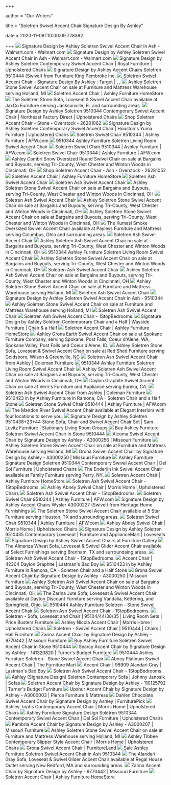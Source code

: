 +++
        
author = "Our Writers"
        
title = "Soletren Swivel Accent Chair Signature Design By Ashley"
        
date = 2020-11-08T10:00:09.778392
        
+++
[ ![](https://i5.walmartimages.com/asr/434087a2-405a-4803-9d3e-b4a28aa5bf47.9f82d0567f2421ad879722f5e87a5d55.jpeg)](https://i5.walmartimages.com/asr/434087a2-405a-4803-9d3e-b4a28aa5bf47.9f82d0567f2421ad879722f5e87a5d55.jpeg) Signature Design by Ashley Soletren Swivel Accent Chair in Ash -  Walmart.com - Walmart.com
[ ![](https://i5.walmartimages.com/asr/c2490bd3-57a8-410c-8991-73c712fe8880.0c72297aa7980053e3893bda9779d0a3.jpeg)](https://i5.walmartimages.com/asr/c2490bd3-57a8-410c-8991-73c712fe8880.0c72297aa7980053e3893bda9779d0a3.jpeg) Signature Design by Ashley Soletren Swivel Accent Chair in Ash -  Walmart.com - Walmart.com
[ ![](https://images.furnituredealer.net/img/products%2Fsignature_design_by_ashley%2Fcolor%2Fsoletren_9510444-b1.jpg)](https://images.furnituredealer.net/img/products%2Fsignature_design_by_ashley%2Fcolor%2Fsoletren_9510444-b1.jpg) Signature Design by Ashley Soletren Contemporary Swivel Accent Chair |  Royal Furniture | Upholstered Chairs
[ ![](https://imgres.tailbase.com/rzdimg/prods/800/532837_1.jpg?width=398)](https://imgres.tailbase.com/rzdimg/prods/800/532837_1.jpg?width=398) Signature Design by Ashley Accent Chairs Soletren 9510444 (Swivel) from  Furniture King Pembroke Inc.
[ ![](https://i.pinimg.com/564x/18/88/c5/1888c5dff9f17f957f0cee07d115a9cd.jpg)](https://i.pinimg.com/564x/18/88/c5/1888c5dff9f17f957f0cee07d115a9cd.jpg) Soletren Swivel Accent Chair - Signature Design By Ashley : Target |  ,   , 
[ ![](https://cdn11.bigcommerce.com/s-xoeqrazieb/images/stencil/1280x1280/products/11325/23217/jpg__43410.1549663160.jpg?c=2&imbypass=on)](https://cdn11.bigcommerce.com/s-xoeqrazieb/images/stencil/1280x1280/products/11325/23217/jpg__43410.1549663160.jpg?c=2&imbypass=on) Ashley Soletren Stone Swivel Accent Chair on sale at Furniture and Mattress  Warehouse serving Holland, MI
[ ![](https://ashleyfurniture.scene7.com/is/image/AshleyFurniture/95103-44?$AFHS-PDP-Main$)](https://ashleyfurniture.scene7.com/is/image/AshleyFurniture/95103-44?$AFHS-PDP-Main$) Soletren Accent Chair | Ashley Furniture HomeStore
[ ![](https://cdn11.bigcommerce.com/s-xxipb35mkl/images/stencil/1280x1280/products/12950/33515/jpg__54395.1553749824.jpg?c=2)](https://cdn11.bigcommerce.com/s-xxipb35mkl/images/stencil/1280x1280/products/12950/33515/jpg__54395.1553749824.jpg?c=2) The Soletren Stone Sofa, Loveseat & Swivel Accent Chair available at JaxCo  Furniture serving Jacksonville, FL and surrounding areas.
[ ![](https://imageresizer.furnituredealer.net/img/remote/images.furnituredealer.net/img/products%2Fsignature_design_by_ashley%2Fcolor%2Fsoletren_95103%20living%20room%20group%203-b1.jpg?width=450&height=450&scale=both&trim.threshold=80)](https://imageresizer.furnituredealer.net/img/remote/images.furnituredealer.net/img/products%2Fsignature_design_by_ashley%2Fcolor%2Fsoletren_95103%20living%20room%20group%203-b1.jpg?width=450&height=450&scale=both&trim.threshold=80) Signature Design by Ashley Soletren 9510344 Contemporary Swivel Accent Chair  | Northeast Factory Direct | Upholstered Chairs
[ ![](https://ak1.ostkcdn.com/images/products/26281062/Signature-Design-by-Ashley-Soletren-Stone-colored-Accent-Chair-55a1188e-03a2-4cba-b4c1-20f30b214d85_600.jpg?impolicy=medium)](https://ak1.ostkcdn.com/images/products/26281062/Signature-Design-by-Ashley-Soletren-Stone-colored-Accent-Chair-55a1188e-03a2-4cba-b4c1-20f30b214d85_600.jpg?impolicy=medium) Shop Soletren Accent Chair - Stone - Overstock - 26281062
[ ![](https://images.furnituredealer.net/img/products%2Fsignature_design_by_ashley%2Fcolor%2Fsoletren_9510344-m1.jpg)](https://images.furnituredealer.net/img/products%2Fsignature_design_by_ashley%2Fcolor%2Fsoletren_9510344-m1.jpg) Signature Design by Ashley Soletren Contemporary Swivel Accent Chair |  Houston's Yuma Furniture | Upholstered Chairs
[ ![](https://images.afw.com/images/thumbs/0105883_soletren-swivel-chair.jpeg)](https://images.afw.com/images/thumbs/0105883_soletren-swivel-chair.jpeg) Soletren Swivel Chair 9510344 | Ashley Furniture | AFW.com
[ ![](https://static.homelivingfurniture.com/data/vendors/8/items/264951/small/9510344.jpg)](https://static.homelivingfurniture.com/data/vendors/8/items/264951/small/9510344.jpg) 9510344 Ashley Furniture Soletren Living Room Swivel Accent Chair
[ ![](https://images.afw.com/images/thumbs/0105882_soletren-swivel-chair.jpeg)](https://images.afw.com/images/thumbs/0105882_soletren-swivel-chair.jpeg) Soletren Swivel Chair 9510344 | Ashley Furniture | AFW.com
[ ![](https://images.afw.com/images/thumbs/0105881_soletren-swivel-chair.jpeg)](https://images.afw.com/images/thumbs/0105881_soletren-swivel-chair.jpeg) Soletren Swivel Chair 9510344 | Ashley Furniture | AFW.com
[ ![](https://cdn11.bigcommerce.com/s-vxysi4y4go/images/stencil/1280x1280/products/23320/62605/jpg__71288.1587188610.jpg?c=2)](https://cdn11.bigcommerce.com/s-vxysi4y4go/images/stencil/1280x1280/products/23320/62605/jpg__71288.1587188610.jpg?c=2) Ashley Cambri Snow Oversized Round Swivel Chair on sale at Bargains and  Buyouts, serving Tri-County, West Chester and Winton Woods in Cincinnati, OH
[ ![](https://ak1.ostkcdn.com/images/products/26281052/Soletren-Accent-Chair-Ash-92ecefa6-c41d-46a9-b509-caed3c84af9b_600.jpg?impolicy=medium)](https://ak1.ostkcdn.com/images/products/26281052/Soletren-Accent-Chair-Ash-92ecefa6-c41d-46a9-b509-caed3c84af9b_600.jpg?impolicy=medium) Shop Soletren Accent Chair - Ash - Overstock - 26281052
[ ![](https://wac.edgecastcdn.net/001A39/prod/media/FHMinf1LLoFo8hRsite/B789900D53BA7B499DE0CDA99DDD181C.app1_1558666820841_PZ320.jpeg)](https://wac.edgecastcdn.net/001A39/prod/media/FHMinf1LLoFo8hRsite/B789900D53BA7B499DE0CDA99DDD181C.app1_1558666820841_PZ320.jpeg) Soletren Accent Chair | Ashley Furniture HomeStore
[ ![](https://www.furniturequeen.com/pub/media/catalog/product/cache/93aaceb9bcf6640be5ecc666a09d0b66/9/5/95103-35-thumb.jpg)](https://www.furniturequeen.com/pub/media/catalog/product/cache/93aaceb9bcf6640be5ecc666a09d0b66/9/5/95103-35-thumb.jpg) Soletren Ash Swivel Accent Chair
[ ![](https://www.furniturequeen.com/pub/media/catalog/product/cache/507bb523ae3450534055b51b29df7a7b/9/5/95103-swatch-accent-b_4.jpg)](https://www.furniturequeen.com/pub/media/catalog/product/cache/507bb523ae3450534055b51b29df7a7b/9/5/95103-swatch-accent-b_4.jpg) Soletren Ash Swivel Accent Chair
[ ![](https://cdn11.bigcommerce.com/s-vxysi4y4go/images/stencil/500x659/products/26151/82698/jpg__30129.1592923742.jpg?c=2)](https://cdn11.bigcommerce.com/s-vxysi4y4go/images/stencil/500x659/products/26151/82698/jpg__30129.1592923742.jpg?c=2) Ashley Soletren Stone Swivel Accent Chair on sale at Bargains and Buyouts,  serving Tri-County, West Chester and Winton Woods in Cincinnati, OH
[ ![](https://www.furniturequeen.com/pub/media/catalog/product/cache/93aaceb9bcf6640be5ecc666a09d0b66/9/5/95103-38-35-thumb-min.jpg)](https://www.furniturequeen.com/pub/media/catalog/product/cache/93aaceb9bcf6640be5ecc666a09d0b66/9/5/95103-38-35-thumb-min.jpg) Soletren Ash Swivel Accent Chair
[ ![](https://cdn11.bigcommerce.com/s-vxysi4y4go/images/stencil/500x659/products/26196/82860/jpg__28564.1592923791.jpg?c=2)](https://cdn11.bigcommerce.com/s-vxysi4y4go/images/stencil/500x659/products/26196/82860/jpg__28564.1592923791.jpg?c=2) Ashley Soletren Stone Swivel Accent Chair on sale at Bargains and Buyouts,  serving Tri-County, West Chester and Winton Woods in Cincinnati, OH
[ ![](https://cdn11.bigcommerce.com/s-vxysi4y4go/images/stencil/500x659/products/208/61454/jpg__70521.1587187488.jpg?c=2)](https://cdn11.bigcommerce.com/s-vxysi4y4go/images/stencil/500x659/products/208/61454/jpg__70521.1587187488.jpg?c=2) Ashley Soletren Stone Swivel Accent Chair on sale at Bargains and Buyouts,  serving Tri-County, West Chester and Winton Woods in Cincinnati, OH
[ ![](https://cdn11.bigcommerce.com/s-eesos7vfh6/images/stencil/1280x1280/products/13293/25737/32202-21__89309.1519359027.jpg?c=2)](https://cdn11.bigcommerce.com/s-eesos7vfh6/images/stencil/1280x1280/products/13293/25737/32202-21__89309.1519359027.jpg?c=2) The Kumasi Smoke Oversized Swivel Accent Chair available at Payless  Furniture and Mattress serving Columbus, Ohio and surrounding areas.
[ ![](https://www.furniturequeen.com/pub/media/catalog/product/cache/93aaceb9bcf6640be5ecc666a09d0b66/9/5/95103-23-thumb.jpg)](https://www.furniturequeen.com/pub/media/catalog/product/cache/93aaceb9bcf6640be5ecc666a09d0b66/9/5/95103-23-thumb.jpg) Soletren Ash Swivel Accent Chair
[ ![](https://cdn11.bigcommerce.com/s-vxysi4y4go/images/stencil/500x659/products/21684/64428/jpg__85983.1587190075.jpg?c=2)](https://cdn11.bigcommerce.com/s-vxysi4y4go/images/stencil/500x659/products/21684/64428/jpg__85983.1587190075.jpg?c=2) Ashley Soletren Ash Swivel Accent Chair on sale at Bargains and Buyouts,  serving Tri-County, West Chester and Winton Woods in Cincinnati, OH
[ ![](https://static.homelivingfurniture.com/data/vendors/8/items/264945/med/9510308.jpg)](https://static.homelivingfurniture.com/data/vendors/8/items/264945/med/9510308.jpg) 9510344 Ashley Furniture Soletren Living Room Swivel Accent Chair
[ ![](https://cdn11.bigcommerce.com/s-vxysi4y4go/images/stencil/500x659/products/9746/64455/jpg__11649.1587190097.jpg?c=2)](https://cdn11.bigcommerce.com/s-vxysi4y4go/images/stencil/500x659/products/9746/64455/jpg__11649.1587190097.jpg?c=2) Ashley Soletren Stone Swivel Accent Chair on sale at Bargains and Buyouts,  serving Tri-County, West Chester and Winton Woods in Cincinnati, OH
[ ![](https://www.furniturequeen.com/pub/media/catalog/product/cache/93aaceb9bcf6640be5ecc666a09d0b66/7/7/77204-23-thumb.jpg)](https://www.furniturequeen.com/pub/media/catalog/product/cache/93aaceb9bcf6640be5ecc666a09d0b66/7/7/77204-23-thumb.jpg) Soletren Ash Swivel Accent Chair
[ ![](https://cdn11.bigcommerce.com/s-vxysi4y4go/images/stencil/500x659/products/24737/60520/jpg__26209.1587134970.jpg?c=2)](https://cdn11.bigcommerce.com/s-vxysi4y4go/images/stencil/500x659/products/24737/60520/jpg__26209.1587134970.jpg?c=2) Ashley Soletren Ash Swivel Accent Chair on sale at Bargains and Buyouts,  serving Tri-County, West Chester and Winton Woods in Cincinnati, OH
[ ![](https://cdn11.bigcommerce.com/s-xoeqrazieb/images/stencil/500x659/products/12463/26534/jpg__95790.1557162237.jpg?c=2)](https://cdn11.bigcommerce.com/s-xoeqrazieb/images/stencil/500x659/products/12463/26534/jpg__95790.1557162237.jpg?c=2) Ashley Soletren Stone Swivel Accent Chair on sale at Furniture and Mattress  Warehouse serving Holland, MI
[ ![](https://www.furniturequeen.com/pub/media/catalog/product/cache/93aaceb9bcf6640be5ecc666a09d0b66/9/5/95103-38-thumb.jpg)](https://www.furniturequeen.com/pub/media/catalog/product/cache/93aaceb9bcf6640be5ecc666a09d0b66/9/5/95103-38-thumb.jpg) Soletren Ash Swivel Accent Chair
[ ![](https://media.cymaxstores.com/Images/3906/2008217-SM.jpg)](https://media.cymaxstores.com/Images/3906/2008217-SM.jpg) Signature Design by Ashley Soletren Swivel Accent Chair in Ash - 9510344
[ ![](https://cdn11.bigcommerce.com/s-xoeqrazieb/images/stencil/500x659/products/11701/24210/jpg__20614.1553722743.jpg?c=2)](https://cdn11.bigcommerce.com/s-xoeqrazieb/images/stencil/500x659/products/11701/24210/jpg__20614.1553722743.jpg?c=2) Ashley Soletren Stone Swivel Accent Chair on sale at Furniture and Mattress  Warehouse serving Holland, MI
[ ![](https://www.furniturequeen.com/pub/media/catalog/product/cache/93aaceb9bcf6640be5ecc666a09d0b66/9/5/95103-08-thumb.jpg)](https://www.furniturequeen.com/pub/media/catalog/product/cache/93aaceb9bcf6640be5ecc666a09d0b66/9/5/95103-08-thumb.jpg) Soletren Ash Swivel Accent Chair
[ ![](https://cdn.1stopbedrooms.com/media/catalog/product/cache/1/thumbnail/150x150/cc0ec2d91bc4dd8becc1b9167d5c2be1/9/5/9510423-chair-1.jpg)](https://cdn.1stopbedrooms.com/media/catalog/product/cache/1/thumbnail/150x150/cc0ec2d91bc4dd8becc1b9167d5c2be1/9/5/9510423-chair-1.jpg) Soletren Ash Swivel Accent Chair - 1StopBedrooms.
[ ![](https://images.furnituredealer.net/img/products%2Fsignature_design_by_ashley%2Fcolor%2Fsoletren_9510323-b1.jpg)](https://images.furnituredealer.net/img/products%2Fsignature_design_by_ashley%2Fcolor%2Fsoletren_9510323-b1.jpg) Signature Design by Ashley Soletren Contemporary Chair and a Half | Wayside  Furniture | Chair & a Half
[ ![](https://ashleyfurniture.scene7.com/is/image/AshleyFurniture/95103-SWATCH-BODY-A-500?$AFHS-PDP-Zoomed$)](https://ashleyfurniture.scene7.com/is/image/AshleyFurniture/95103-SWATCH-BODY-A-500?$AFHS-PDP-Zoomed$) Soletren Accent Chair | Ashley Furniture HomeStore
[ ![](https://cdn11.bigcommerce.com/s-efw6x9ja5c/products/34574/images/81684/jpg__24969.1597080148.500.750.jpg?c=2)](https://cdn11.bigcommerce.com/s-efw6x9ja5c/products/34574/images/81684/jpg__24969.1597080148.500.750.jpg?c=2) Ashley Grona Earth Swivel Accent Chair on sale at Spokane Furniture  Company, serving Spokane, Post Falls, Coeur d'Alene, WA, Spokane Valley,  Post Falls and Coeur d'Alene, ID.
[ ![](https://cdn11.bigcommerce.com/s-ziua3409ib/images/stencil/500x659/products/13147/27659/jpg__39528.1551367119.jpg?c=2)](https://cdn11.bigcommerce.com/s-ziua3409ib/images/stencil/500x659/products/13147/27659/jpg__39528.1551367119.jpg?c=2) Ashley Soletren Stone Sofa, Loveseat & Swivel Accent Chair on sale at Red  Shed Furniture serving Goldsboro, Wilson & Greenville, NC
[ ![](https://d9dvmj2a7k2dc.cloudfront.net/catalog/product/cache/1/small_image/280x183/e8efb21ce24a33286f8c04c02b26c5e8/l/1/l100074-sw_ashley2019_1.jpg)](https://d9dvmj2a7k2dc.cloudfront.net/catalog/product/cache/1/small_image/280x183/e8efb21ce24a33286f8c04c02b26c5e8/l/1/l100074-sw_ashley2019_1.jpg) Soletren Ash Swivel Accent Chair from Ashley | Coleman Furniture
[ ![](https://static.homelivingfurniture.com/data/vendors/8/items/264948/med/9510335.jpg)](https://static.homelivingfurniture.com/data/vendors/8/items/264948/med/9510335.jpg) 9510344 Ashley Furniture Soletren Living Room Swivel Accent Chair
[ ![](https://cdn11.bigcommerce.com/s-vxysi4y4go/images/stencil/500x659/products/17157/64435/jpg__54168.1587190080.jpg?c=2)](https://cdn11.bigcommerce.com/s-vxysi4y4go/images/stencil/500x659/products/17157/64435/jpg__54168.1587190080.jpg?c=2) Ashley Soletren Ash Swivel Accent Chair on sale at Bargains and Buyouts,  serving Tri-County, West Chester and Winton Woods in Cincinnati, OH
[ ![](https://cdn11.bigcommerce.com/s-tlfl8pftmr/images/stencil/1280x1280/products/3964/9234/jpg__50952.1557214363.jpg?c=2&imbypass=on)](https://cdn11.bigcommerce.com/s-tlfl8pftmr/images/stencil/1280x1280/products/3964/9234/jpg__50952.1557214363.jpg?c=2&imbypass=on) Daylon Graphite Swivel Accent Chair on sale at Vern's Furniture and  Appliance serving Eureka, CA.
[ ![](https://d9dvmj2a7k2dc.cloudfront.net/catalog/product/cache/1/small_image/280x183/e8efb21ce24a33286f8c04c02b26c5e8/r/4/r401762-1_ashley2019_1.jpg)](https://d9dvmj2a7k2dc.cloudfront.net/catalog/product/cache/1/small_image/280x183/e8efb21ce24a33286f8c04c02b26c5e8/r/4/r401762-1_ashley2019_1.jpg) Soletren Ash Swivel Accent Chair from Ashley | Coleman Furniture
[ ![](https://images.webfronts.com/cache/frfjnjrmuslw.jpg?imgeng=/w_500/h_500/m_letterbox_ffffff_100)](https://images.webfronts.com/cache/frfjnjrmuslw.jpg?imgeng=/w_500/h_500/m_letterbox_ffffff_100) 9510423 in by Ashley Furniture in Ramona, CA - Soletren Chair and a Half  Stone
[ ![](https://images.afw.com/images/thumbs/0112476_soletren-stone-swivel-chair.jpeg)](https://images.afw.com/images/thumbs/0112476_soletren-stone-swivel-chair.jpeg) Soletren Stone Swivel Chair 9510444 | Ashley Furniture | AFW.com
[ ![](https://cdn10.bigcommerce.com/s-zaqnt4oazh/products/15198/images/34016/jpg__47514.1569785350.1280.1280.jpg?c=2)](https://cdn10.bigcommerce.com/s-zaqnt4oazh/products/15198/images/34016/jpg__47514.1569785350.1280.1280.jpg?c=2) The Mandon River Swivel Accent Chair available at Elegant Interiors with  four locations to serve you.
[ ![](https://imageresizer.furnituredealer.net/img/remote/images.furnituredealer.net/img/products%2Fsignature_design_by_ashley%2Fcolor%2Fsoletren_174395232-b_rguj0itiksvejvshkvsqw.jpg?width=1024&height=768&scale=both&trim.threshold=50&trim.percentpadding=10)](https://imageresizer.furnituredealer.net/img/remote/images.furnituredealer.net/img/products%2Fsignature_design_by_ashley%2Fcolor%2Fsoletren_174395232-b_rguj0itiksvejvshkvsqw.jpg?width=1024&height=768&scale=both&trim.threshold=50&trim.percentpadding=10) Signature Design by Ashley Soletren 9510438+23+44 Stone Sofa, Chair and Swivel  Accent Chair Set | Sam Levitz Furniture | Stationary Living Room Groups
[ ![](https://www.localfurnitureoutlet.com/media/catalog/product/cache/1/small_image/300x/040ec09b1e35df139433887a97daa66f/9/5/9510439_1.jpg)](https://www.localfurnitureoutlet.com/media/catalog/product/cache/1/small_image/300x/040ec09b1e35df139433887a97daa66f/9/5/9510439_1.jpg) Buy Ashley Furniture Soletren Swivel Accent Chair in Stone 9510444
[ ![](https://cdn.knorrweb.com/signature-design-by-ashley-new/a3000256-sw-p1-ko..jpg)](https://cdn.knorrweb.com/signature-design-by-ashley-new/a3000256-sw-p1-ko..jpg) Alcoma Swivel Accent Chair by Signature Design by Ashley - A3000256 |  Missouri Furniture
[ ![](https://cdn11.bigcommerce.com/s-xoeqrazieb/images/stencil/500x659/products/10247/21057/jpg__06562.1537991522.jpg?c=2)](https://cdn11.bigcommerce.com/s-xoeqrazieb/images/stencil/500x659/products/10247/21057/jpg__06562.1537991522.jpg?c=2) Ashley Soletren Stone Swivel Accent Chair on sale at Furniture and Mattress  Warehouse serving Holland, MI
[ ![](https://cdn.knorrweb.com/signature-design-by-ashley-new/800x800/a3000250-sw-p1-ko..jpg)](https://cdn.knorrweb.com/signature-design-by-ashley-new/800x800/a3000250-sw-p1-ko..jpg) Grona Swivel Accent Chair by Signature Design by Ashley - A3000250 |  Missouri Furniture
[ ![](https://images.furnituredealer.net/img/products%2Fsignature_design_by_ashley%2Fcolor%2Fgailian_1690120-m1.jpg)](https://images.furnituredealer.net/img/products%2Fsignature_design_by_ashley%2Fcolor%2Fgailian_1690120-m1.jpg) Ashley Furniture Signature Design Soletren 9510344 Contemporary Swivel  Accent Chair | Del Sol Furniture | Upholstered Chairs
[ ![](https://cdn11.bigcommerce.com/s-bfamt6v8tk/images/stencil/1280x1280/products/20022/47208/jpg__68689.1575346485.jpg?c=2)](https://cdn11.bigcommerce.com/s-bfamt6v8tk/images/stencil/1280x1280/products/20022/47208/jpg__68689.1575346485.jpg?c=2) The Enderlin Ink Swivel Accent Chair available at Family Furniture serving  Perry, NY.
[ ![](https://wac.edgecastcdn.net/001A39/prod/media/FHMinf1LLoFo8hRsite/7EF4DF05BB2A528D863E83CD701023EF.app1_1592763166678_PZ320.jpeg)](https://wac.edgecastcdn.net/001A39/prod/media/FHMinf1LLoFo8hRsite/7EF4DF05BB2A528D863E83CD701023EF.app1_1592763166678_PZ320.jpeg) Soletren Accent Chair | Ashley Furniture HomeStore
[ ![](https://cdn.1stopbedrooms.com/media/catalog/product/cache/1/thumbnail/245x245/8255f8d36c477745b2f3d3cfd0807445/5/9/59493_acme2018.jpg)](https://cdn.1stopbedrooms.com/media/catalog/product/cache/1/thumbnail/245x245/8255f8d36c477745b2f3d3cfd0807445/5/9/59493_acme2018.jpg) Soletren Ash Swivel Accent Chair - 1StopBedrooms.
[ ![](https://imageresizer.furnituredealer.net/img/remote/images.furnituredealer.net/img/products%2Fsignature_design_by_ashley%2Fcolor%2Fabney%201195589344_220903249-bzmt0o5tt_ewvyktp20sbrg.jpg?width=878&height=600&scale=both&trim.threshold=80)](https://imageresizer.furnituredealer.net/img/remote/images.furnituredealer.net/img/products%2Fsignature_design_by_ashley%2Fcolor%2Fabney%201195589344_220903249-bzmt0o5tt_ewvyktp20sbrg.jpg?width=878&height=600&scale=both&trim.threshold=80) Ashley Abney Swivel Chair | Morris Home | Upholstered Chairs
[ ![](https://cdn.1stopbedrooms.com/media/catalog/product/cache/1/thumbnail/245x245/8255f8d36c477745b2f3d3cfd0807445/c/m/cm-ac6271tl-ch-wb.jpg)](https://cdn.1stopbedrooms.com/media/catalog/product/cache/1/thumbnail/245x245/8255f8d36c477745b2f3d3cfd0807445/c/m/cm-ac6271tl-ch-wb.jpg) Soletren Ash Swivel Accent Chair - 1StopBedrooms.
[ ![](https://images.afw.com/images/thumbs/0105886_soletren-swivel-chair.jpeg)](https://images.afw.com/images/thumbs/0105886_soletren-swivel-chair.jpeg) Soletren Swivel Chair 9510344 | Ashley Furniture | AFW.com
[ ![](https://imgres.tailbase.com/rzdimg/prods/800/603820_1.jpg)](https://imgres.tailbase.com/rzdimg/prods/800/603820_1.jpg) Signature Design by Ashley Accent Chairs Wysler A3000227 (Swivel) from  Heritage Home Furnishings
[ ![](https://cdn11.bigcommerce.com/s-kr1uizzz0/images/stencil/500x659/products/24593/67983/jpg__44841.1593542154.jpg?c=2)](https://cdn11.bigcommerce.com/s-kr1uizzz0/images/stencil/500x659/products/24593/67983/jpg__44841.1593542154.jpg?c=2) The Soletren Stone Swivel Accent Chair available at 5 Star Furniture  serving Houston, TX and surrounding areas.
[ ![](https://images.afw.com/images/thumbs/0105888_soletren-swivel-chair.jpeg)](https://images.afw.com/images/thumbs/0105888_soletren-swivel-chair.jpeg) Soletren Swivel Chair 9510344 | Ashley Furniture | AFW.com
[ ![](https://imageresizer.furnituredealer.net/img/remote/images.furnituredealer.net/img/products%2Fsignature_design_by_ashley%2Fcolor%2Fabney%201195589344_220903249-bzmt0o5tt_ewvyktp20sbrg.jpg?w=300&h=300&trim.threshold=80)](https://imageresizer.furnituredealer.net/img/remote/images.furnituredealer.net/img/products%2Fsignature_design_by_ashley%2Fcolor%2Fabney%201195589344_220903249-bzmt0o5tt_ewvyktp20sbrg.jpg?w=300&h=300&trim.threshold=80) Ashley Abney Swivel Chair | Morris Home | Upholstered Chairs
[ ![](https://images.furnituredealer.net/img/products%2Fsignature_design_by_ashley%2Fcolor%2Fsoletren_9510435-b1.jpg)](https://images.furnituredealer.net/img/products%2Fsignature_design_by_ashley%2Fcolor%2Fsoletren_9510435-b1.jpg) Signature Design by Ashley Soletren 9510435 Contemporary Loveseat |  Furniture and ApplianceMart | Loveseats
[ ![](https://imgres.tailbase.com/rzdimg/prods/400/604725_1.jpg?width=356)](https://imgres.tailbase.com/rzdimg/prods/400/604725_1.jpg?width=356) Signature Design by Ashley Swivel Accent Chairs at Furniture Gallery
[ ![](https://cdn11.bigcommerce.com/s-dqbg439uw9/images/stencil/1280x1280/products/12672/30811/jpg__01227.1581614743.jpg?c=2)](https://cdn11.bigcommerce.com/s-dqbg439uw9/images/stencil/1280x1280/products/12672/30811/jpg__01227.1581614743.jpg?c=2) The Almanza Wheat Sofa, Loveseat & Swivel Glider Accent Chair available at  Select Furnishings serving Brenham, TX and surroundaing areas.
[ ![](https://cdn.1stopbedrooms.com/media/catalog/product/cache/1/thumbnail/245x245/8255f8d36c477745b2f3d3cfd0807445/m/i/mixt-astrid-polo-club-stone-chair_qb13215042.jpg)](https://cdn.1stopbedrooms.com/media/catalog/product/cache/1/thumbnail/245x245/8255f8d36c477745b2f3d3cfd0807445/m/i/mixt-astrid-polo-club-stone-chair_qb13215042.jpg) Soletren Ash Swivel Accent Chair - 1StopBedrooms.
[ ![](https://www.badboy.ca/media/catalog/product/4/2/42304-44.jpg?quality=80&bg-color=255,255,255&fit=bounds&height=560&width=700&canvas=700:560)](https://www.badboy.ca/media/catalog/product/4/2/42304-44.jpg?quality=80&bg-color=255,255,255&fit=bounds&height=560&width=700&canvas=700:560) Accent Chair | 42304 Daylon Graphite | Lastman's Bad Boy
[ ![](https://images.webfronts.com/cache/frgmwclqmath.jpg?imgeng=/w_500/h_500/m_letterbox_ffffff_100)](https://images.webfronts.com/cache/frgmwclqmath.jpg?imgeng=/w_500/h_500/m_letterbox_ffffff_100) 9510423 in by Ashley Furniture in Ramona, CA - Soletren Chair and a Half  Stone
[ ![](https://cdn.knorrweb.com/signature-design-by-ashley-new/800x800/a3000250-head-on-sw-p1-ko..jpg)](https://cdn.knorrweb.com/signature-design-by-ashley-new/800x800/a3000250-head-on-sw-p1-ko..jpg) Grona Swivel Accent Chair by Signature Design by Ashley - A3000250 |  Missouri Furniture
[ ![](https://cdn11.bigcommerce.com/s-vxysi4y4go/images/stencil/500x659/products/23232/62672/jpg__34629.1587188664.jpg?c=2)](https://cdn11.bigcommerce.com/s-vxysi4y4go/images/stencil/500x659/products/23232/62672/jpg__34629.1587188664.jpg?c=2) Ashley Soletren Ash Swivel Accent Chair on sale at Bargains and Buyouts,  serving Tri-County, West Chester and Winton Woods in Cincinnati, OH
[ ![](https://cdn11.bigcommerce.com/s-sgnw57tmt8/images/stencil/1280x1280/products/10599/21096/jpg__88233.1550248139.jpg?c=2?imbypass=on)](https://cdn11.bigcommerce.com/s-sgnw57tmt8/images/stencil/1280x1280/products/10599/21096/jpg__88233.1550248139.jpg?c=2?imbypass=on) The Zarina Jute Sofa, Loveseat & Swivel Accent Chair available at Dayton  Discount Furniture serving Vandalia, Kettering, and Springfield, Ohio.
[ ![](https://static.homelivingfurniture.com/data/vendors/8/items/264952/med/9510408.a.jpg)](https://static.homelivingfurniture.com/data/vendors/8/items/264952/med/9510408.a.jpg) 9510444 Ashley Furniture Soletren - Stone Swivel Accent Chair
[ ![](https://cdn.1stopbedrooms.com/media/catalog/product/cache/1/thumbnail/245x245/8255f8d36c477745b2f3d3cfd0807445/g/9/g972a-c_bg1.jpg)](https://cdn.1stopbedrooms.com/media/catalog/product/cache/1/thumbnail/245x245/8255f8d36c477745b2f3d3cfd0807445/g/9/g972a-c_bg1.jpg) Soletren Ash Swivel Accent Chair - 1StopBedrooms.
[ ![](https://s3.amazonaws.com/furniture.retailcatalog.us/products/425560351/sofa-and-loveseat-with-accent-chair-package-6916-0.jpg)](https://s3.amazonaws.com/furniture.retailcatalog.us/products/425560351/sofa-and-loveseat-with-accent-chair-package-6916-0.jpg) Soletren - Sofa, Loveseat and Chair | 95104/44/38/35 | Living Room Sets |  Price Busters Furniture
[ ![](https://images.furnituredealer.net/img/products%2Fsignature_design_by_ashley%2Fcolor%2Fnicola_289724747-bfmjj506j9esxf1g26bzfiw.jpg)](https://images.furnituredealer.net/img/products%2Fsignature_design_by_ashley%2Fcolor%2Fnicola_289724747-bfmjj506j9esxf1g26bzfiw.jpg) Ashley Nicola Accent Chair | Morris Home | Upholstered Chairs
[ ![](https://s3.amazonaws.com/furniture.retailcatalog.us/products/425520792/small/soletren-sofa-7468-0.jpg)](https://s3.amazonaws.com/furniture.retailcatalog.us/products/425520792/small/soletren-sofa-7468-0.jpg) Soletren - Swivel Accent Chair | 9510444 | Chairs | Hall Furniture
[ ![](https://cdn.knorrweb.com/signature-design-by-ashley-new/97704-42-angle-sw-p1-ko.jpg)](https://cdn.knorrweb.com/signature-design-by-ashley-new/97704-42-angle-sw-p1-ko.jpg) Zarina Accent Chair by Signature Design by Ashley - 9770442 | Missouri  Furniture
[ ![](https://www.localfurnitureoutlet.com/media/catalog/product/cache/1/image/9df78eab33525d08d6e5fb8d27136e95/9/5/9510408_7_5.jpg)](https://www.localfurnitureoutlet.com/media/catalog/product/cache/1/image/9df78eab33525d08d6e5fb8d27136e95/9/5/9510408_7_5.jpg) Buy Ashley Furniture Soletren Swivel Accent Chair in Stone 9510444
[ ![](https://cdn.knorrweb.com/signature-design-by-ashley-new/a3000006-angle-sw-p1-ko.jpg)](https://cdn.knorrweb.com/signature-design-by-ashley-new/a3000006-angle-sw-p1-ko.jpg) Searcy Accent Chair by Signature Design by Ashley - 141320820 | Turner's  Budget Furniture
[ ![](https://static.homelivingfurniture.com/data/vendors/8/items/264961/med/9510423.a.jpg)](https://static.homelivingfurniture.com/data/vendors/8/items/264961/med/9510423.a.jpg) 9510444 Ashley Furniture Soletren - Stone Swivel Accent Chair
[ ![](https://ik.imagekit.io/thefurnituremart/images/thumbs/0102884_abney-platinum-swivel-accent-chair.jpg)](https://ik.imagekit.io/thefurnituremart/images/thumbs/0102884_abney-platinum-swivel-accent-chair.jpg) Abney Platinum Swivel Accent Chair | The Furniture Mart
[ ![](https://www.badboy.ca/media/catalog/product/9/8/98909-42-angle-sw.jpg?quality=80&bg-color=255,255,255&fit=bounds&height=560&width=700&canvas=700:560)](https://www.badboy.ca/media/catalog/product/9/8/98909-42-angle-sw.jpg?quality=80&bg-color=255,255,255&fit=bounds&height=560&width=700&canvas=700:560) Accent Chair | 98909 Alandari Gray | Lastman's Bad Boy
[ ![](https://cdn.1stopbedrooms.com/media/catalog/product/cache/1/thumbnail/245x245/8255f8d36c477745b2f3d3cfd0807445/C/M/CM-AC6115IV-chair-1.jpg)](https://cdn.1stopbedrooms.com/media/catalog/product/cache/1/thumbnail/245x245/8255f8d36c477745b2f3d3cfd0807445/C/M/CM-AC6115IV-chair-1.jpg) Soletren Ash Swivel Accent Chair - 1StopBedrooms.
[ ![](https://images.furnituredealer.net/img/products%2Fsignature_design_by_ashley%2Fcolor%2Fsoletren_9510338-b1.jpg)](https://images.furnituredealer.net/img/products%2Fsignature_design_by_ashley%2Fcolor%2Fsoletren_9510338-b1.jpg) Ashley (Signature Design) Soletren Contemporary Sofa | Johnny Janosik |  Sofas
[ ![](https://cdn.knorrweb.com/signature-design-by-ashley-new/95104-swatch-body-a-500-2338-3Bprintres-3D300.jpg)](https://cdn.knorrweb.com/signature-design-by-ashley-new/95104-swatch-body-a-500-2338-3Bprintres-3D300.jpg) Soletren Accent Chair by Signature Design by Ashley - 110125792 | Turner's  Budget Furniture
[ ![](https://cdn.knorrweb.com/signature-design-by-ashley-new/a3000003-angle-sw-p1-ko.jpg)](https://cdn.knorrweb.com/signature-design-by-ashley-new/a3000003-angle-sw-p1-ko.jpg) Upshur Accent Chair by Signature Design by Ashley - A3000003 | Pierce  Furniture & Mattress
[ ![](https://smhttp-ssl-18667.nexcesscdn.net/8090D3/magento/media/catalog/product/cache/1/image/650x650/9df78eab33525d08d6e5fb8d27136e95/8/8/8830244-chair-1.jpg)](https://smhttp-ssl-18667.nexcesscdn.net/8090D3/magento/media/catalog/product/cache/1/image/650x650/9df78eab33525d08d6e5fb8d27136e95/8/8/8830244-chair-1.jpg) Dahlen Chocolate Swivel Accent Chair by Signature Design by Ashley |  FurniturePick
[ ![](https://images.furnituredealer.net/img/products%2Fsignature_design_by_ashley%2Fcolor%2Ftriptis_a3000063-b1.jpg)](https://images.furnituredealer.net/img/products%2Fsignature_design_by_ashley%2Fcolor%2Ftriptis_a3000063-b1.jpg) Ashley Triptis Contemporary Accent Chair | Morris Home | Upholstered Chairs
[ ![](https://images.furnituredealer.net/img/products%2Fsignature_design%2Fcolor%2Fmatrix%2075400_7540160-m.jpg)](https://images.furnituredealer.net/img/products%2Fsignature_design%2Fcolor%2Fmatrix%2075400_7540160-m.jpg) Ashley Furniture Signature Design Soletren 9510344 Contemporary Swivel  Accent Chair | Del Sol Furniture | Upholstered Chairs
[ ![](https://cdn.knorrweb.com/signature-design-by-ashley-new/9f6831b0ed63ed403ec20ce89702e936.jpg)](https://cdn.knorrweb.com/signature-design-by-ashley-new/9f6831b0ed63ed403ec20ce89702e936.jpg) Kambria Accent Chair by Signature Design by Ashley - A3000207 | Missouri  Furniture
[ ![](https://cdn11.bigcommerce.com/s-xoeqrazieb/images/stencil/500x659/products/15794/39195/jpg__40437.1590512400.jpg?c=2)](https://cdn11.bigcommerce.com/s-xoeqrazieb/images/stencil/500x659/products/15794/39195/jpg__40437.1590512400.jpg?c=2) Ashley Soletren Stone Swivel Accent Chair on sale at Furniture and Mattress  Warehouse serving Holland, MI
[ ![](https://images.furnituredealer.net/img/products%2Fsignature_design_by_ashley%2Fcolor%2Ftibbee_9910160-b1.jpg)](https://images.furnituredealer.net/img/products%2Fsignature_design_by_ashley%2Fcolor%2Ftibbee_9910160-b1.jpg) Ashley Tibbee Contemporary Slipper Style Accent Chair | Morris Home |  Upholstered Chairs
[ ![](https://cdn.knorrweb.com/signature-design-by-ashley-new/a3000250-detail..jpg)](https://cdn.knorrweb.com/signature-design-by-ashley-new/a3000250-detail..jpg) Grona Swivel Accent Chair | FurnitureLand
[ ![](https://www.localfurnitureoutlet.com/media/catalog/product/cache/1/small_image/300x/040ec09b1e35df139433887a97daa66f/9/5/9510335_1.jpg)](https://www.localfurnitureoutlet.com/media/catalog/product/cache/1/small_image/300x/040ec09b1e35df139433887a97daa66f/9/5/9510335_1.jpg) Sale Ashley Furniture Soletren Swivel Accent Chair in Ash 9510344
[ ![](https://cdn11.bigcommerce.com/s-ltznqhoat5/images/stencil/1280x1280/products/10989/23526/jpg__44396.1553054795.jpg?c=2)](https://cdn11.bigcommerce.com/s-ltznqhoat5/images/stencil/1280x1280/products/10989/23526/jpg__44396.1553054795.jpg?c=2) The Alandari Gray Sofa, Loveseat & Swivel Glider Accent Chair available at  Regal House Outlet serving New Bedford, MA and surrounding areas.
[ ![](https://cdn.knorrweb.com/signature-design-by-ashley-new/9770442-zarina-dim.jpg)](https://cdn.knorrweb.com/signature-design-by-ashley-new/9770442-zarina-dim.jpg) Zarina Accent Chair by Signature Design by Ashley - 9770442 | Missouri  Furniture
[ ![](https://wac.edgecastcdn.net/001A39/prod/media/FHMinf1LLoFo8hRsite/4286936EA4791D9EF3C1E04D3CD0E4E3.app1_1602612651355_PZ320.jpeg)](https://wac.edgecastcdn.net/001A39/prod/media/FHMinf1LLoFo8hRsite/4286936EA4791D9EF3C1E04D3CD0E4E3.app1_1602612651355_PZ320.jpeg) Soletren Accent Chair | Ashley Furniture HomeStore
